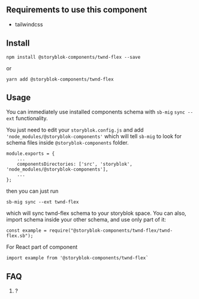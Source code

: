 ## Requirements to use this component
- tailwindcss

## Install
```
npm install @storyblok-components/twnd-flex --save
```
or
```
yarn add @storyblok-components/twnd-flex
```

## Usage
You can immediately use installed components schema with `sb-mig` `sync --ext` functionality.

You just need to edit your `storyblok.config.js` and add `'node_modules/@storyblok-components'` which will tell `sb-mig` to look for schema files inside `@storyblok-components` folder.
```
module.exports = {
    ...
    componentsDirectories: ['src', 'storyblok', 'node_modules/@storyblok-components'],
    ...
};

```

then you can just run

```
sb-mig sync --ext twnd-flex
```

which will sync twnd-flex schema to your storyblok space.
You can also, import schema inside your other schema, and use only part of it:
```
const example = require("@storyblok-components/twnd-flex/twnd-flex.sb");
```

For React part of component
```
import example from '@storyblok-components/twnd-flex`
```


## FAQ
1) ?
